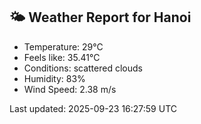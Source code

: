 <!-- WEATHER-START -->
## 🌤 Weather Report for Hanoi

- Temperature: 29°C
- Feels like: 35.41°C
- Conditions: scattered clouds
- Humidity: 83%
- Wind Speed: 2.38 m/s

Last updated: 2025-09-23 16:27:59 UTC
<!-- WEATHER-END -->
